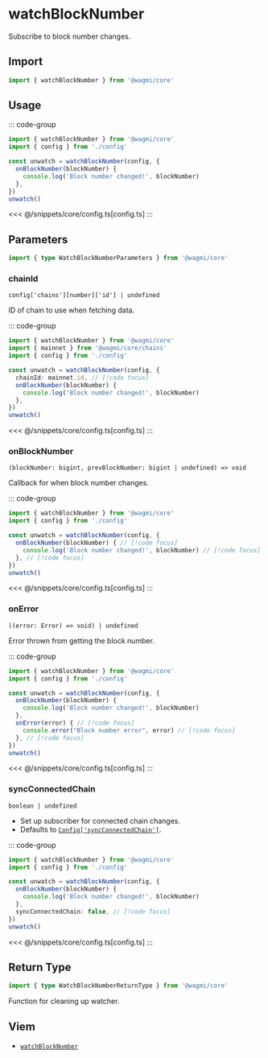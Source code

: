 # watchBlockNumber

Subscribe to block number changes.

## Import

```ts
import { watchBlockNumber } from '@wagmi/core'
```

## Usage

::: code-group

```ts [index.ts]
import { watchBlockNumber } from '@wagmi/core'
import { config } from './config'

const unwatch = watchBlockNumber(config, {
  onBlockNumber(blockNumber) {
    console.log('Block number changed!', blockNumber)
  },
})
unwatch()
```

<<< @/snippets/core/config.ts[config.ts]
:::

## Parameters

```ts
import { type WatchBlockNumberParameters } from '@wagmi/core'
```

### chainId

`config['chains'][number]['id'] | undefined`

ID of chain to use when fetching data.

::: code-group

```ts [index.ts]
import { watchBlockNumber } from '@wagmi/core'
import { mainnet } from '@wagmi/core/chains'
import { config } from './config'

const unwatch = watchBlockNumber(config, {
  chainId: mainnet.id, // [!code focus]
  onBlockNumber(blockNumber) {
    console.log('Block number changed!', blockNumber)
  },
})
unwatch()
```

<<< @/snippets/core/config.ts[config.ts]
:::

### onBlockNumber

`(blockNumber: bigint, prevBlockNumber: bigint | undefined) => void`

Callback for when block number changes.

::: code-group

```ts [index.ts]
import { watchBlockNumber } from '@wagmi/core'
import { config } from './config'

const unwatch = watchBlockNumber(config, {
  onBlockNumber(blockNumber) { // [!code focus]
    console.log('Block number changed!', blockNumber) // [!code focus]
  }, // [!code focus]
})
unwatch()
```

<<< @/snippets/core/config.ts[config.ts]
:::

### onError

`((error: Error) => void) | undefined`

Error thrown from getting the block number.

::: code-group

```ts [index.ts]
import { watchBlockNumber } from '@wagmi/core'
import { config } from './config'

const unwatch = watchBlockNumber(config, {
  onBlockNumber(blockNumber) { 
    console.log('Block number changed!', blockNumber) 
  }, 
  onError(error) { // [!code focus]
    console.error("Block number error", error) // [!code focus]
  }, // [!code focus]
})
unwatch()
```

<<< @/snippets/core/config.ts[config.ts]
:::

### syncConnectedChain

`boolean | undefined`

- Set up subscriber for connected chain changes.
- Defaults to [`Config['syncConnectedChain']`](/core/createConfig#syncconnectedchain).

::: code-group

```ts [index.ts]
import { watchBlockNumber } from '@wagmi/core'
import { config } from './config'

const unwatch = watchBlockNumber(config, {
  onBlockNumber(blockNumber) {
    console.log('Block number changed!', blockNumber)
  },
  syncConnectedChain: false, // [!code focus]
})
unwatch()
```

<<< @/snippets/core/config.ts[config.ts]
:::

## Return Type

```ts
import { type WatchBlockNumberReturnType } from '@wagmi/core'
```

Function for cleaning up watcher.

## Viem

- [`watchBlockNumber`](https://viem.sh/docs/actions/public/watchBlockNumber.html)
